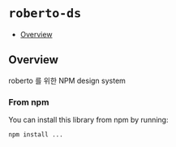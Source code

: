 # `roberto-ds`

- [Overview](#overview)


## Overview

 roberto 를 위한 NPM  design system 

### From npm

You can install this library from npm by running:

```sh
npm install ...
```

